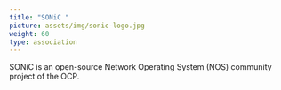 ```yaml
---
title: "SONiC "
picture: assets/img/sonic-logo.jpg
weight: 60
type: association
---
```


SONiC is an open-source Network Operating System (NOS) community project of the OCP.
